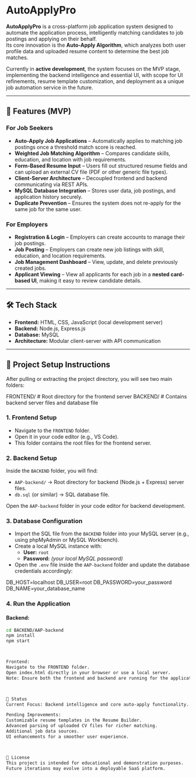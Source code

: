 # AutoApplyPro

**AutoApplyPro** is a cross-platform job application system designed to automate the application process, intelligently matching candidates to job postings and applying on their behalf.  
Its core innovation is the **Auto-Apply Algorithm**, which analyzes both user profile data and uploaded resume content to determine the best job matches.

Currently in **active development**, the system focuses on the MVP stage, implementing the backend intelligence and essential UI, with scope for UI refinements, resume template customization, and deployment as a unique job automation service in the future.

---

## 🚀 Features (MVP)

### **For Job Seekers**
- **Auto-Apply Job Applications** – Automatically applies to matching job postings once a threshold match score is reached.
- **Weighted Job Matching Algorithm** – Compares candidate skills, education, and location with job requirements.
- **Form-Based Resume Input** – Users fill out structured resume fields and can upload an external CV file (PDF or other generic file types).
- **Client-Server Architecture** – Decoupled frontend and backend communicating via REST APIs.
- **MySQL Database Integration** – Stores user data, job postings, and application history securely.
- **Duplicate Prevention** – Ensures the system does not re-apply for the same job for the same user.

### **For Employers**
- **Registration & Login** – Employers can create accounts to manage their job postings.
- **Job Posting** – Employers can create new job listings with skill, education, and location requirements.
- **Job Management Dashboard** – View, update, and delete previously created jobs.
- **Applicant Viewing** – View all applicants for each job in a **nested card-based UI**, making it easy to review candidate details.

---


## 🛠 Tech Stack

- **Frontend:** HTML, CSS, JavaScript (local development server)
- **Backend:** Node.js, Express.js
- **Database:** MySQL
- **Architecture:** Modular client-server with API communication

---

## 📂 Project Setup Instructions

After pulling or extracting the project directory, you will see two main folders:

FRONTEND/ # Root directory for the frontend server
BACKEND/ # Contains backend server files and database file


### 1. Frontend Setup
- Navigate to the `FRONTEND` folder.
- Open it in your code editor (e.g., VS Code).
- This folder contains the root files for the frontend server.

### 2. Backend Setup
Inside the `BACKEND` folder, you will find:
- `AAP-backend/` → Root directory for backend (Node.js + Express) server files.
- `db.sql` (or similar) → SQL database file.

Open the `AAP-backend` folder in your code editor for backend development.

### 3. Database Configuration
- Import the SQL file from the `BACKEND` folder into your MySQL server (e.g., using phpMyAdmin or MySQL Workbench).
- Create a local MySQL instance with:
  - **User:** `root`
  - **Password:** *(your local MySQL password)*
- Open the `.env` file inside the `AAP-backend` folder and update the database credentials accordingly:

DB_HOST=localhost
DB_USER=root
DB_PASSWORD=your_password
DB_NAME=your_database_name



### 4. Run the Application

#### Backend:
```bash
cd BACKEND/AAP-backend
npm install
npm start



Frontend:
Navigate to the FRONTEND folder.
Open index.html directly in your browser or use a local server.
Note: Ensure both the frontend and backend are running for the application to function correctly.



📌 Status
Current Focus: Backend intelligence and core auto-apply functionality.

Pending Improvements:
Customizable resume templates in the Resume Builder.
Advanced parsing of uploaded CV files for richer matching.
Additional job data sources.
UI enhancements for a smoother user experience.



📝 License
This project is intended for educational and demonstration purposes.
Future iterations may evolve into a deployable SaaS platform.
